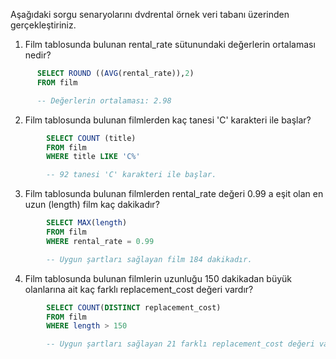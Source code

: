 Aşağıdaki sorgu senaryolarını dvdrental örnek veri tabanı üzerinden gerçekleştiriniz.


1. Film tablosunda bulunan rental_rate sütunundaki değerlerin ortalaması nedir?

```SQL
      SELECT ROUND ((AVG(rental_rate)),2)
      FROM film  

      -- Değerlerin ortalaması: 2.98
```

2. Film tablosunda bulunan filmlerden kaç tanesi 'C' karakteri ile başlar?

```SQL
        SELECT COUNT (title)
        FROM film
        WHERE title LIKE 'C%'

        -- 92 tanesi 'C' karakteri ile başlar.
```

3. Film tablosunda bulunan filmlerden rental_rate değeri 0.99 a eşit olan en uzun (length) film kaç dakikadır?

```SQL
        SELECT MAX(length)
        FROM film
        WHERE rental_rate = 0.99

        -- Uygun şartları sağlayan film 184 dakikadır.
```

4. Film tablosunda bulunan filmlerin uzunluğu 150 dakikadan büyük olanlarına ait kaç farklı replacement_cost değeri vardır?

```SQL
        SELECT COUNT(DISTINCT replacement_cost)
        FROM film
        WHERE length > 150

        -- Uygun şartları sağlayan 21 farklı replacement_cost değeri vardır.
```


